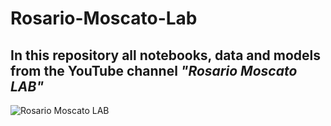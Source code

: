# Rosario-Moscato-Lab

## In this repository all notebooks, data and models from the YouTube channel *"Rosario Moscato LAB"*

![Rosario Moscato LAB]("RML_Logo.png")
